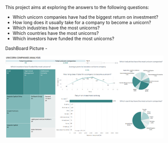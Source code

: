 This project aims at exploring the answers to the following questions:

- Which unicorn companies have had the biggest return on investment?
- How long does it usually take for a company to become a unicorn?
- Which industries have the most unicorns?
- Which countries have the most unicorns?
- Which investors have funded the most unicorns?




DashBoard Picture -

![Dashboard](dashboard.png)